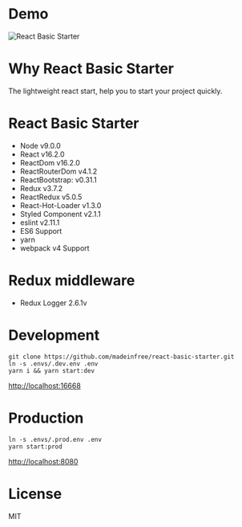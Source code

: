 # Demo

![React Basic Starter](http://i.imgur.com/Gu7lMLU.png)

# Why React Basic Starter

The lightweight react start, help you to start your project quickly.

# React Basic Starter

* Node v9.0.0
* React v16.2.0
* ReactDom v16.2.0
* ReactRouterDom v4.1.2
* ReactBootstrap: v0.31.1
* Redux v3.7.2
* ReactRedux v5.0.5
* React-Hot-Loader v1.3.0
* Styled Component v2.1.1
* eslint v2.11.1
* ES6 Support
* yarn
* webpack v4 Support

# Redux middleware

* Redux Logger 2.6.1v

# Development

```
git clone https://github.com/madeinfree/react-basic-starter.git
ln -s .envs/.dev.env .env
yarn i && yarn start:dev
```

[http://localhost:16668](http://localhost:16668)

# Production

```
ln -s .envs/.prod.env .env
yarn start:prod
```

[http://localhost:8080](http://localhost:8080)

# License

MIT
